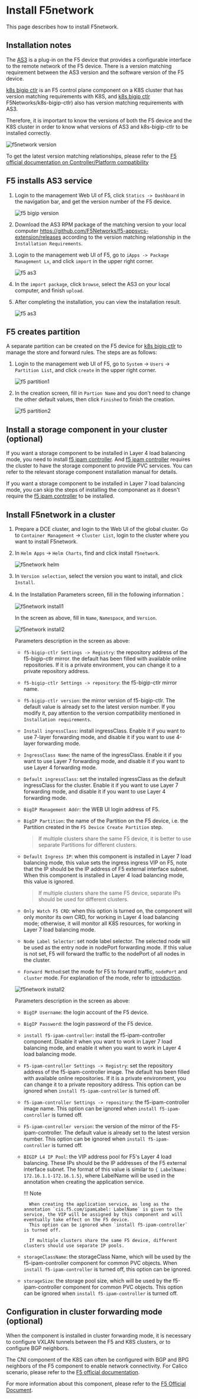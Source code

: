 # Install F5network

This page describes how to install F5network.

## Installation notes

The [AS3](https://clouddocs.f5.com/products/extensions/f5-appsvcs-extension/latest/userguide/) is a plug-in on the F5 device that provides a configurable interface to the remote network of the F5 device. There is a version matching requirement between the AS3 version and the software version of the F5 device.

[k8s bigip ctlr](https://github.com/F5Networks/k8s-bigip-ctlr) is an F5 control plane component on a K8S cluster that has version matching requirements with K8S, and [k8s bigip ctlr](https://github.com/) F5Networks/k8s-bigip-ctlr) also has version matching requirements with AS3.

Therefore, it is important to know the versions of both the F5 device and the K8S cluster in order to know what versions of AS3 and k8s-bigip-ctlr to be installed correctly.

![f5network version](https://docs.daocloud.io/daocloud-docs-images/docs/network/images/f5-version.png)

To get the latest version matching relationships, please refer to the [F5 official documentation on Controller/Platform compatibility](https://clouddocs.f5.com/containers/latest/userguide/what-is.html#container-ingress-service-compatibility)

## F5 installs AS3 service

1. Login to the management Web UI of F5, click `Statics -> Dashboard` in the navigation bar, and get the version number of the F5 device.

    ![f5 bigip version](https://docs.daocloud.io/daocloud-docs-images/docs/network/images/F5-bigipversion.png)

2. Download the AS3 RPM package of the matching version to your local computer <https://github.com/F5Networks/f5-appsvcs-extension/releases> according to the version matching relationship in the `Installation Requirements`.

3. Login to the management web UI of F5, go to `iApps -> Package Management Lx`, and click `import` in the upper right corner.

    ![f5 as3](https://docs.daocloud.io/daocloud-docs-images/docs/network/images/f5-as3.png)

4. In the `import package`, click `browse`, select the AS3 on your local computer, and finish `upload`.

5. After completing the installation, you can view the installation result.

    ![f5 as3](https://docs.daocloud.io/daocloud-docs-images/docs/network/images/f5-as3-1.png)

## F5 creates partition

A separate partition can be created on the F5 device for [k8s bigip ctlr](https://github.com/F5Networks/k8s-bigip-ctlr) to manage the store and forward rules. The steps are as follows:

1. Login to the management web UI of F5, go to `System` -> `Users` -> `Partition List`, and click `create` in the upper right corner.

    ![f5 partition1](https://docs.daocloud.io/daocloud-docs-images/docs/network/images/f5-partiton1.png)

2. In the creation screen, fill in `Partion Name` and you don't need to change the other default values, then click `Finished` to finish the creation.

    ![f5 partition2](https://docs.daocloud.io/daocloud-docs-images/docs/network/images/f5-partiton-create.png)

## Install a storage component in your cluster (optional)

If you want a storage component to be installed in Layer 4 load balancing mode, you need to install [f5 ipam controller](https://github.com/F5Networks/f5-ipam-controller).
And [f5 ipam controller](https://github.com/F5Networks/f5-ipam-controller) requires the cluster to have the storage component to provide PVC services. You can refer to the relevant storage component installation manual for details.

If you want a storage component to be installed in Layer 7 load balancing mode, you can skip the steps of installing the componanet as it doesn't require the [f5 ipam controller](https://github.com/F5Networks/f5-ipam-controller) to be installed.

## Install F5network in a cluster

1. Prepare a DCE cluster, and login to the Web UI of the global cluster. Go to `Container Management` -> `Cluster List`, login to the cluster where you want to install F5network.

2. In `Helm Apps` -> `Helm Charts`, find and click install `f5network`.

    ![f5network helm](../../images/f5network1.png)

3. In `Version selection`, select the version you want to install, and click `Install`.

4. In the Installation Parameters screen, fill in the following information：

    ![f5network install1](../../images/f5network2.png)

    In the screen as above, fill in `Name`, `Namespace`, and `Version`.

    ![f5network install2](../../images/f5network3.png)

    Parameters description in the screen as above:

    - `f5-bigip-ctlr Settings -> Registry`: the repository address of the f5-bigip-ctlr mirror. the default has been filled with available online repositories. If it is a private environment, you can change it to a private repository address.

    - `f5-bigip-ctlr Settings -> repository`: the f5-bigip-ctlr mirror name.

    - `f5-bigip-ctlr version`: the mirror version of f5-bigip-ctlr. The default value is already set to the latest version number. If you modify it, pay attention to the version compatibility mentioned in `Installation requirements`.

    - `Install ingressClass`: install ingressClass. Enable it if you want to use 7-layer forwarding mode, and disable it if you want to use 4-layer forwarding mode.

    - `IngressClass Name`: the name of the ingressClass. Enable it if you want to use Layer 7 forwarding mode, and disable it if you want to use Layer 4 forwarding mode.

    - `Default ingressClass`: set the installed ingressClass as the default ingressClass for the cluster. Enable it if you want to use Layer 7 forwarding mode, and disable it if you want to use Layer 4 forwarding mode.

    - `BigIP Management Addr`: the WEB UI login address of F5.

    - `BigIP Partition`: the name of the Partition on the F5 device, i.e. the Partition created in the `F5 Device Create Partition` step.

        > If multiple clusters share the same F5 device, it is better to use separate Partitions for different clusters.

    - `Default Ingress IP`: when this component is installed in Layer 7 load balancing mode, this value sets the ingress ingress VIP on F5, note that the IP should be the IP address of F5 external interface subnet.
      When this component is installed in Layer 4 load balancing mode, this value is ignored.

        > If multiple clusters share the same F5 device, separate IPs should be used for different clusters.

    - `Only Watch F5 CRD`: when this option is turned on, the component will only monitor its own CRD, for working in Layer 4 load balancing mode; otherwise, it will monitor all K8S resources, for working in Layer 7 load balancing mode.

    - `Node Label Selector`: set node label selector. The selected node will be used as the entry node in nodePort forwarding mode. If this value is not set, F5 will forward the traffic to the nodePort of all nodes in the cluster.

    - `Forward Method`:set the mode for F5 to forward traffic, `nodePort` and `cluster` mode. For explanation of the mode, refer to [introduction](what.md).
   
    ![f5network install2](../../images/f5network4.png)

    Parameters description in the screen as above:

    - `BigIP Username`: the login account of the F5 device.
    
    - `BigIP Password`: the login password of the F5 device.

    - `install f5-ipam-controller`: install the f5-ipam-controller component. Disable it when you want to work in Layer 7 load balancing mode, and enable it when you want to work in Layer 4 load balancing mode.

    - `F5-ipam-controller Settings -> Registry`: set the repository address of the f5-ipam-controller image. The default has been filled with available online repositories. If it is a private environment, you can change it to a private repository address.
      This option can be ignored when `install f5-ipam-controller` is turned off.

    - `f5-ipam-controller Settings -> repository`: the f5-ipam-controller image name.
      This option can be ignored when `install f5-ipam-controller` is turned off.

    - `F5-ipam-controller version`: the version of the mirror of the F5-ipam-controller. The default value is already set to the latest version number.
      This option can be ignored when `install f5-ipam-controller` is turned off.

    - `BIGIP L4 IP Pool`: the VIP address pool for F5's Layer 4 load balancing. These IPs should be the IP addresses of the F5 external interface subnet.
      The format of this value is similar to `{ LabelName: 172.16.1.1-172.16.1.5}`, where LabelName will be used in the annotation when creating the application service.
      
        !!! Note

            When creating the application service, as long as the annotation `cis.f5.com/ipamLabel: LabelName` is given to the service, the VIP will be assigned by this component and will eventually take effect on the F5 device.
            This option can be ignored when `install f5-ipam-controller` is turned off.

            If multiple clusters share the same F5 device, different clusters should use separate IP pools.

    - `storageClassName`: the storageClass Name, which will be used by the f5-ipam-controller component for common PVC objects.
      When `install f5-ipam-controller` is turned off, this option can be ignored.

    - `storageSize`: the storage pool size, which will be used by the f5-ipam-controller component for common PVC objects.
      This option can be ignored when `install f5-ipam-controller` is turned off.

## Configuration in cluster forwarding mode (optional)

When the component is installed in cluster forwarding mode, it is necessary to configure VXLAN tunnels between the F5 and K8S clusters, or to configure BGP neighbors.

The CNI component of the K8S can often be configured with BGP and BPG neighbors of the F5 component to enable network connectivity.
For Calico scenario, please refer to the [F5 official documentation](https://clouddocs.f5.com/containers/latest/userguide/calico-config.html).

For more information about this component, please refer to the [F5 Official Document](https://clouddocs.f5.com/containers/latest/userguide/).
